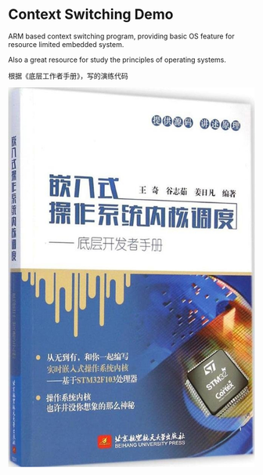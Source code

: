 # Context Switching Demo

ARM based context switching program, providing basic OS feature for resource limited embedded system.

Also a great resource for study the principles of operating systems.

根据《底层工作者手册》，写的演练代码

![alt text](https://github.com/yxh1126/context-switching-demo/blob/main/docs/book_cover.jpg?raw=true)
